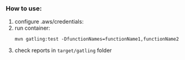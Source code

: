 ### How to use:
1. configure .aws/credentials:
2. run container:
    ```
    mvn gatling:test -DfunctionNames=functionName1,functionName2
    ```
3. check reports in `target/gatling` folder
